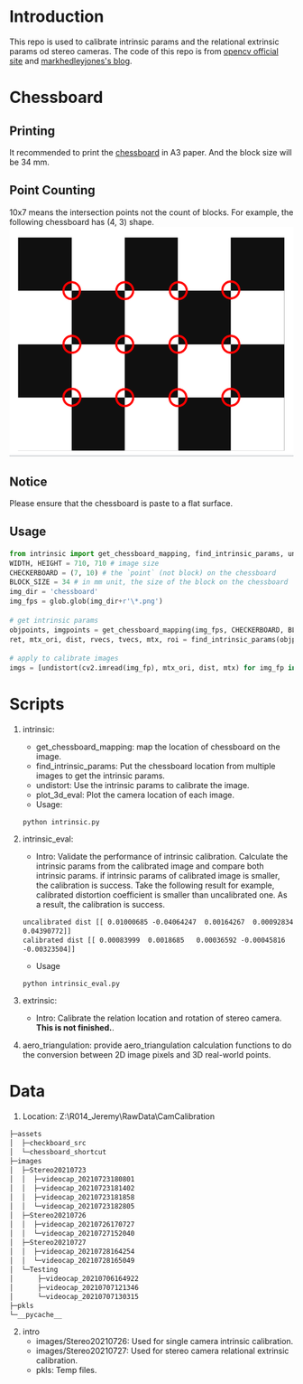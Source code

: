 # Introduction
This repo is used to calibrate intrinsic params and the relational extrinsic params od stereo cameras. The code of this repo is from [opencv official site](https://learnopencv.com/camera-calibration-using-opencv/) and [markhedleyjones's blog](https://markhedleyjones.com/projects/calibration-checkerboard-collection).

# Chessboard
## Printing
It recommended to print the [chessboard](checkboard_src/Checkerboard-A3-35mm-10x7.pdf) in A3 paper. And the block size will be 34 mm.

## Point Counting
10x7 means the intersection points not the count of blocks. For example, the following chessboard has (4, 3) shape.
![chessboard](assets/chessboard_shortcut/chessboard_shortcut.PNG)

## Notice
Please ensure that the chessboard is paste to a flat surface.

## Usage
```python
from intrinsic import get_chessboard_mapping, find_intrinsic_params, undistort
WIDTH, HEIGHT = 710, 710 # image size
CHECKERBOARD = (7, 10) # the `point` (not block) on the chessboard
BLOCK_SIZE = 34 # in mm unit, the size of the block on the chessboard
img_dir = 'chessboard'
img_fps = glob.glob(img_dir+r'\*.png')

# get intrinsic params
objpoints, imgpoints = get_chessboard_mapping(img_fps, CHECKERBOARD, BLOCK_SIZE, imshow=False)
ret, mtx_ori, dist, rvecs, tvecs, mtx, roi = find_intrinsic_params(objpoints, imgpoints, (HEIGHT, WIDTH))

# apply to calibrate images
imgs = [undistort(cv2.imread(img_fp), mtx_ori, dist, mtx) for img_fp in img_fps]
```

# Scripts
1. intrinsic: 
    - get_chessboard_mapping: map the location of chessboard on the image.
    - find_intrinsic_params: Put the chessboard location from multiple images to get the intrinsic params.
    - undistort: Use the intrinsic params to calibrate the image.
    - plot_3d_eval: Plot the camera location of each image.
    - Usage:
    ```
    python intrinsic.py
    ```

2. intrinsic_eval: 
    - Intro: Validate the performance of intrinsic calibration. Calculate the intrinsic params from the calibrated image and compare both intrinsic params. if intrinsic params of calibrated image is smaller, the calibration is success. Take the following result for example, calibrated distortion coefficient is smaller than uncalibrated one. As a result, the calibration is success.
    ```
    uncalibrated dist [[ 0.01000685 -0.04064247  0.00164267  0.00092834  0.04390772]]
    calibrated dist [[ 0.00083999  0.0018685   0.00036592 -0.00045816 -0.00323504]]
    ```
    - Usage
    ```
    python intrinsic_eval.py
    ```

3. extrinsic: 
    - Intro: Calibrate the relation location and rotation of stereo camera. **This is not finished.**.

4. aero_triangulation: provide aero_triangulation calculation functions to do the conversion between 2D image pixels and 3D real-world points.

# Data
1. Location: Z:\R014_Jeremy\RawData\CamCalibration
```
├─assets
│  ├─checkboard_src     
│  └─chessboard_shortcut
├─images
│  ├─Stereo20210723     
│  │  ├─videocap_20210723180801
│  │  ├─videocap_20210723181402
│  │  ├─videocap_20210723181858
│  │  └─videocap_20210723182805
│  ├─Stereo20210726
│  │  ├─videocap_20210726170727
│  │  └─videocap_20210727152040
│  ├─Stereo20210727
│  │  ├─videocap_20210728164254
│  │  └─videocap_20210728165049
│  └─Testing
│      ├─videocap_20210706164922
│      ├─videocap_20210707121346
│      └─videocap_20210707130315
├─pkls
└─__pycache__
```

2. intro
    - images/Stereo20210726: Used for single camera intrinsic calibration.
    - images/Stereo20210727: Used for stereo camera relational extrinsic calibration.
    - pkls: Temp files.